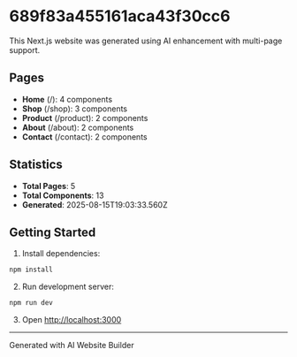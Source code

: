 # 689f83a455161aca43f30cc6

This Next.js website was generated using AI enhancement with multi-page support.

## Pages

- **Home** (/): 4 components
- **Shop** (/shop): 3 components
- **Product** (/product): 2 components
- **About** (/about): 2 components
- **Contact** (/contact): 2 components

## Statistics

- **Total Pages**: 5
- **Total Components**: 13
- **Generated**: 2025-08-15T19:03:33.560Z

## Getting Started

1. Install dependencies:
```bash
npm install
```

2. Run development server:
```bash
npm run dev
```

3. Open [http://localhost:3000](http://localhost:3000)

---
Generated with AI Website Builder
